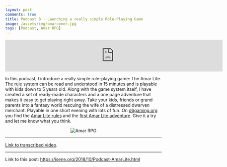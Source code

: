 ```yaml
---
layout: post
comments: true
title: Podcast 8 - Launching a really simple Role-Playing Game
image: /assets/img/amarcover.jpg
tags: [Podcast, Amar RPG]
---
```


<iframe src="https://anchor.fm/isene/embed/episodes/Episode-8-531---The-really-simple-Role-Playing-Game-e2c64l" height="102px" width="700px" frameborder="0" scrolling="no"></iframe>

In this podcast, I introduce a really simple role-playing game: The Amar Lite. The rule system can be read and understood in 15 minutes and is playable with kids down to 5 years old. Along with the game system itself, I have created a set of ready-made characters and a one page adventure that makes it easy to get playing right away. Take your kids, friends or grand parents into a fantasy world rescuing the wife of a distressed dwarven merchant. Playable in one short evening with lots of fun. On [d6gaming.org](http://d6gaming.org) you find the [Amar Lite rules](http://d6gaming.org/index.php/Amar_Lite) and the [first Amar Lite adventure](http://d6gaming.org/index.php/The_first_Amar_Lite_adventure). Give it a try and let me know what you think.

<center><img src="https://isene.org/assets/img/amarcover.jpg" alt="Amar RPG" /></center>

---
[Link to transcribed video](https://youtu.be/NVFhEezk9ao).

---
Link to this post: <https://isene.org/2018/10/Podcast-AmarLite.html>
